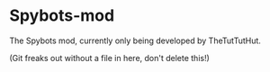 Spybots-mod
===========
The Spybots mod, currently only being developed by TheTutTutHut.

(Git freaks out without a file in here, don't delete this!)

